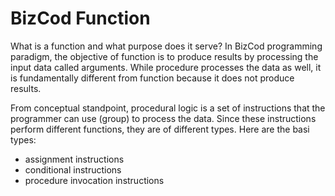 # BizCod Function


What is a function and what purpose does it serve? In BizCod programming paradigm, the objective of function is to produce results by processing the input data called arguments. 
While procedure processes the data as well, it is fundamentally different from function because it does not produce results. 

From conceptual standpoint, procedural logic is a set of instructions that the programmer can use (group) to process the data. Since these instructions perform different functions, they are of different types. Here are the basi types:
- assignment instructions
- conditional instructions
- procedure invocation instructions

